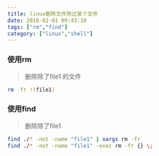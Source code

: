 ```yaml
---
title: linux删除文件除过某个文件
date: 2018-02-01 09:43:10
tags: ["rm","find"]
category: ["linux","shell"]
---
```


### 使用rm 
> 删除除了file1 的文件



```bash
rm -fr !(file1)
```


### 使用find
> 删除除了file1

```bash
find ./* -not -name "file1" | xargs rm -fr
find ./* -not -name "file1" -exec rm -fr {} \;
```



